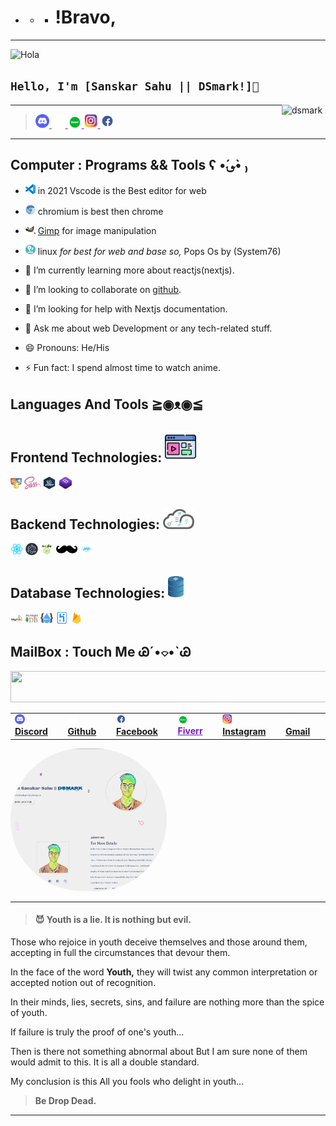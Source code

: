 - - - # !Bravo,

---

<img alt="Hola" height="70px" width="70px" src="https://c.tenor.com/fYg91qBpDdgAAAAi/bongo-cat-transparent.gif"></img>

## `Hello, I'm [Sanskar Sahu || DSmark!]🖕`

 <img alt="dsmark" align="right" height="50px" width="70px" src="https://c.tenor.com/NzrqQHFBVz8AAAAj/kitty-transparent.gif">

---

> <a style="color:green" href="https://discord.gg/cm8KvRrJ"> <img alt="dsmark" width="22px" src="https://github.com/DSDarkMark/DSDarkMark/blob/master/assests/discord.png" /> </a> <a style="color:#761AC3;" href="https://github.com/DSDarkMark"> <img alt="dsmark" width="22px" src="https://github.com/DSDarkMark/DSDarkMark/blob/master/assests/github.png" /> </a> <a style="color:#761AC3;" href="https://www.fiverr.com/dsmark_/be-your-a-dedicated-personal-program"> <img alt="dsmark" width="22px" src="https://github.com/DSDarkMark/DSDarkMark/blob/master/assests/fiverr.png" /> </a> <a style="color:#761AC3;" href="https://www.instagram.com/dsmark_/"> <img alt="dsmark" width="22px" src="https://github.com/DSDarkMark/DSDarkMark/blob/master/assests/instagram.png" /> </a> <a style="color:#761AC3;" href="https://www.facebook.com/dsdark.mark/"> <img alt="dsmark" width="22px" src="https://github.com/DSDarkMark/DSDarkMark/blob/master/assests/facebook.png" /> </a>

---

## Computer : Programs && Tools ʕ •́؈•̀ ₎

- <img src="https://github.com/DSDarkMark/DSDarkMark/blob/master/assests/vscode.png"     width=16> in 2021 Vscode is the Best editor for web
- <img src="https://github.com/DSDarkMark/DSDarkMark/blob/master/assests/chromium.png" width=16> chromium is best then chrome
- <img src="https://github.com/DSDarkMark/DSDarkMark/blob/master/assests/gimp.png" width=16> <a href="https://getpaint.net">Gimp</a> for image manipulation
- <img src="https://github.com/DSDarkMark/DSDarkMark/blob/master/assests/popos.png" width=16> linux <i> for best for web and base so,</i> Pops Os by (System76)

- 🌱 I’m currently learning more about reactjs(nextjs).
- 👯 I’m looking to collaborate on [github](https://github.com/DSDarkMark/project_short "DSmark Project").
- 🤔 I’m looking for help with Nextjs documentation.
- 💬 Ask me about web Development or any tech-related stuff.
- 😄 Pronouns: He/His
- ⚡ Fun fact: I spend almost time to watch anime.

## Languages And Tools ≧◉ᴥ◉≦

## Frontend Technologies: <img src="https://github.com/DSDarkMark/DSDarkMark/blob/master/assests/front-end.png" width=50>

<img height="20" src="https://github.com/DSDarkMark/DSDarkMark/blob/master/assests/html-css-js.png">  <img height="20" src="https://github.com/DSDarkMark/DSDarkMark/blob/master/assests/sass.png"> <img height="20" src="https://github.com/DSDarkMark/DSDarkMark/blob/master/assests/jquery.png">  <img height="20" src="https://github.com/DSDarkMark/DSDarkMark/blob/master/assests/bootstrap.png">

## Backend Technologies: <img src="https://github.com/DSDarkMark/DSDarkMark/blob/master/assests/backend.png" width=50>

<img height="20" src="https://github.com/DSDarkMark/DSDarkMark/blob/master/assests/reactjs.png"> <img height="20" src="https://github.com/DSDarkMark/DSDarkMark/blob/master/assests/nextjs.png">  <img height="20" src="https://github.com/DSDarkMark/DSDarkMark/blob/master/assests/nodejs.png"> <img height="20" src="https://github.com/DSDarkMark/DSDarkMark/blob/master/assests/handlebars.png">  <img height="20" src="https://github.com/DSDarkMark/DSDarkMark/blob/master/assests/php.png">

## Database Technologies: <img src="https://github.com/DSDarkMark/DSDarkMark/blob/master/assests/db.png" width=25>

<img height="20" src="https://github.com/DSDarkMark/DSDarkMark/blob/master/assests/sql.png"> <img height="20" src="https://github.com/DSDarkMark/DSDarkMark/blob/master/assests/mongodb.png">  <img height="20" src="https://github.com/DSDarkMark/DSDarkMark/blob/master/assests/restfullapi.png">  <img height="20" src="https://github.com/DSDarkMark/DSDarkMark/blob/master/assests/heroku.png">  <img height="20" src="https://github.com/DSDarkMark/DSDarkMark/blob/master/assests/firebase.png"> </div>

## MailBox : Touch Me Ꮚˊ•⌔•ˋᏊ

<table>
    <td><img src="https://github.com/DSDarkMark/DSDarkMark/blob/master/assests/discord.png" width=16> <a href="https://discord.com/users/387692962043265034"><b>Discord</b></a></td>
    <td><img src="https://github.com/DSDarkMark/DSDarkMark/blob/master/assests/github.png" width=16> <a href="https://github.com/DSDarkMark"><b>Github</b></a></td>
    <td><img src="https://github.com/DSDarkMark/DSDarkMark/blob/master/assests/facebook.png" width=16> <a href="https://www.facebook.com/dsdark.mark/"><b>Facebook</b></a></td>
    <td><img src="https://github.com/DSDarkMark/DSDarkMark/blob/master/assests/fiverr.png" width=16> <a style="color:#761AC3;" href="https://www.fiverr.com/dsmark_/be-your-a-dedicated-personal-program"><b>Fiverr</b></a></td>
     <td><img src="https://github.com/DSDarkMark/DSDarkMark/blob/master/assests/instagram.png" width=16> <a href="https://www.instagram.com/dsmark_/"><b>Instagram</b></a></td>
      <td><img src="https://github.com/DSDarkMark/DSDarkMark/blob/master/assests/github.png" width=16> <a href="https://github.com/DSDarkMark"><b>Gmail</b></a></td>
		<img src="https://c.tenor.com/krAuys364mkAAAAi/ghost-phanton.gif" height="50" width="700"></img>
</table>

<a href="https://github.com/">
 <img style="text-align:center;max-width:250px;border-radius:10rem;" src="https://github.com/DSDarkMark/DSDarkMark/blob/master/assests/profile.png" />
</a>

---

> #### 😈 Youth is a lie. It is nothing but evil.

Those who rejoice in youth deceive themselves and those around them, accepting in full the circumstances that devour them.

In the face of the word **Youth,** they will twist any common interpretation or accepted notion out of recognition.

In their minds, lies, secrets, sins, and failure are nothing more than the spice of youth.

If failure is truly the proof of one's youth...

Then is there not something abnormal about But I am sure none of them would admit to this. It is all a double standard.

My conclusion is this All you fools who delight in youth...

> **Be Drop Dead.**

---
